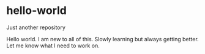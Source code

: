 # hello-world
Just another repository

Hello world.  I am new to all of this.  Slowly learning but always getting better.  Let me know what I need to work on.
